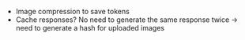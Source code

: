 - Image compression to save tokens
- Cache responses? No need to generate the same response twice
-> need to generate a hash for uploaded images